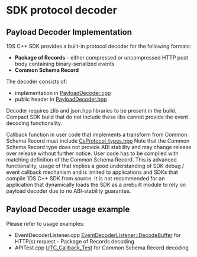 # SDK protocol decoder

## Payload Decoder Implementation

1DS C++ SDK provides a built-in protocol decoder for the following formats:

* **Package of Records** - either compressed or uncompressed HTTP post body containing binary-serialized events
* **Common Schema Record**

The decoder consists of:

* implementation in [PayloadDecoder.cpp](../lib/decoder/PayloadDecoder.cpp)
* public header in [PayloadDecoder.hpp](../lib/include/public/PayloadDecoder.hpp)

Decoder requires zlib and json.hpp libraries to be present in the build.
Compact SDK build that do not include these libs cannot provide the event decoding functionality.

Callback function in user code that implements a transform from Common Schema Record must include [CsProtocol_types.hpp](../lib/bond/generated/CsProtocol_types.hpp)
Note that the Common Schema Record type does not provide ABI stability and may change release over release without further notice.
User code has to be compiled with matching definition of the Common Schema Record. This is advanced functionality, usage of that
implies a good understanding of SDK debug / event callback mechanism and is limited to applications and SDKs that compile
1DS C++ SDK from source. It is not recommended for an application that dynamically loads the SDK as a prebuilt module to
rely on payload decoder due to no ABI-stability guarantee.

## Payload Decoder usage example

Please refer to usage examples:

* EventDecoderListener.cpp [EventDecoderListener::DecodeBuffer](../tests/functests/EventDecoderListener.cpp) for HTTP(s) request - Package of Records decoding
* APITest.cpp [UTC_Callback_Test](../tests/functests/APITest.cpp) for Common Schema Record decoding
